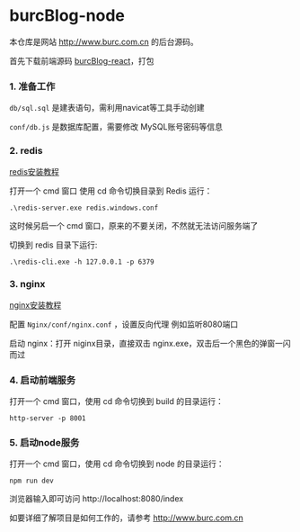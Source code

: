# burcBlog-node
本仓库是网站 http://www.burc.com.cn 的后台源码。

首先下载前端源码 [burcBlog-react](https://github.com/burc-li/burcBlog-react)，打包

###  1. 准备工作

`db/sql.sql` 是建表语句，需利用navicat等工具手动创建

`conf/db.js` 是数据库配置，需要修改 MySQL账号密码等信息

### 2. redis

[redis安装教程](https://www.runoob.com/redis/redis-install.html)

打开一个 cmd 窗口 使用 cd 命令切换目录到 Redis 运行：

```
.\redis-server.exe redis.windows.conf
```

这时候另启一个 cmd 窗口，原来的不要关闭，不然就无法访问服务端了

切换到 redis 目录下运行:

```
.\redis-cli.exe -h 127.0.0.1 -p 6379
```

### 3. nginx

[nginx安装教程](https://blog.csdn.net/ZYS10000/article/details/118559788)

配置 `Nginx/conf/nginx.conf` ，设置反向代理 例如监听8080端口

启动 nginx：打开 niginx目录，直接双击 nginx.exe，双击后一个黑色的弹窗一闪而过

### 4. 启动前端服务

打开一个 cmd 窗口，使用 cd 命令切换到 build 的目录运行：

```
http-server -p 8001
```

### 5. 启动node服务

打开一个 cmd 窗口，使用 cd 命令切换到 node 的目录运行：

```
npm run dev
```

浏览器输入即可访问
http://localhost:8080/index

如要详细了解项目是如何工作的，请参考 http://www.burc.com.cn
